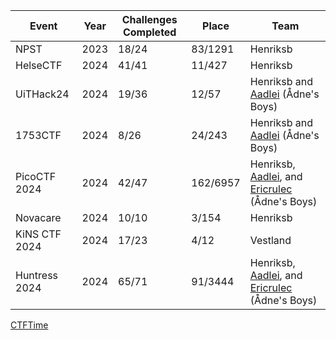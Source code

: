 | Event           | Year | Challenges Completed | Place   | Team                          |
|-----------------|------|----------------------|---------|-------------------------------|
| NPST            | 2023 | 18/24                | 83/1291 | Henriksb                              |
| HelseCTF        | 2024 | 41/41                | 11/427  | Henriksb                              |
| UiTHack24       | 2024 | 19/36                | 12/57   | Henriksb and [Aadlei](https://github.com/Aadlei) (Ådne's Boys) |
| 1753CTF         | 2024 | 8/26                 | 24/243  | Henriksb and [Aadlei](https://github.com/Aadlei) (Ådne's Boys) |
| PicoCTF 2024    | 2024 | 42/47                | 162/6957| Henriksb, [Aadlei](https://github.com/Aadlei), and [Ericrulec](https://github.com/Ericrulec) (Ådne's Boys) |
| Novacare        | 2024 | 10/10                | 3/154   | Henriksb |
| KiNS CTF 2024   | 2024 | 17/23                | 4/12    | Vestland |
| Huntress 2024   | 2024 | 65/71                | 91/3444 | Henriksb, [Aadlei](https://github.com/Aadlei), and [Ericrulec](https://github.com/Ericrulec) (Ådne's Boys) |


[CTFTime](https://ctftime.org/team/285939)
